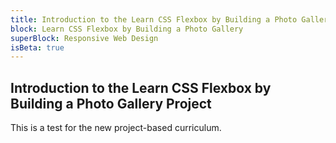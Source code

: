 ```yaml
---
title: Introduction to the Learn CSS Flexbox by Building a Photo Gallery Project
block: Learn CSS Flexbox by Building a Photo Gallery
superBlock: Responsive Web Design
isBeta: true
---
```


## Introduction to the Learn CSS Flexbox by Building a Photo Gallery Project

This is a test for the new project-based curriculum.
